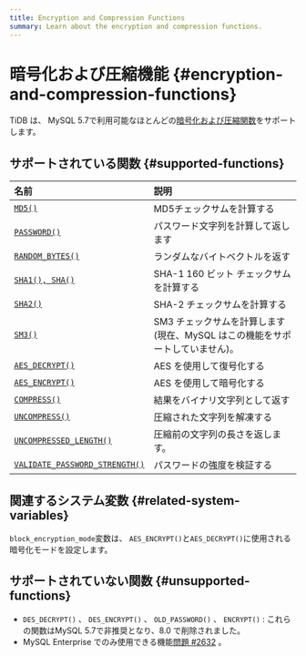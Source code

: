 ```yaml
---
title: Encryption and Compression Functions
summary: Learn about the encryption and compression functions.
---
```


# 暗号化および圧縮機能 {#encryption-and-compression-functions}

TiDB は、 MySQL 5.7で利用可能なほとんどの[<a href="https://dev.mysql.com/doc/refman/5.7/en/encryption-functions.html">暗号化および圧縮関数</a>](https://dev.mysql.com/doc/refman/5.7/en/encryption-functions.html)をサポートします。

## サポートされている関数 {#supported-functions}

| 名前                                                                                                                                                                                                                                                          | 説明                                            |
| :---------------------------------------------------------------------------------------------------------------------------------------------------------------------------------------------------------------------------------------------------------- | :-------------------------------------------- |
| [<a href="https://dev.mysql.com/doc/refman/5.7/en/encryption-functions.html#function_md5">`MD5()`</a>](https://dev.mysql.com/doc/refman/5.7/en/encryption-functions.html#function_md5)                                                                      | MD5チェックサムを計算する                                |
| [<a href="https://dev.mysql.com/doc/refman/5.7/en/encryption-functions.html#function_password">`PASSWORD()`</a>](https://dev.mysql.com/doc/refman/5.7/en/encryption-functions.html#function_password)                                                       | パスワード文字列を計算して返します                             |
| [<a href="https://dev.mysql.com/doc/refman/5.7/en/encryption-functions.html#function_random-bytes">`RANDOM_BYTES()`</a>](https://dev.mysql.com/doc/refman/5.7/en/encryption-functions.html#function_random-bytes)                                           | ランダムなバイトベクトルを返す                               |
| [<a href="https://dev.mysql.com/doc/refman/5.7/en/encryption-functions.html#function_sha1">`SHA1(), SHA()`</a>](https://dev.mysql.com/doc/refman/5.7/en/encryption-functions.html#function_sha1)                                                            | SHA-1 160 ビット チェックサムを計算する                     |
| [<a href="https://dev.mysql.com/doc/refman/5.7/en/encryption-functions.html#function_sha2">`SHA2()`</a>](https://dev.mysql.com/doc/refman/5.7/en/encryption-functions.html#function_sha2)                                                                   | SHA-2 チェックサムを計算する                             |
| [<a href="https://en.wikipedia.org/wiki/SM3_(hash_function)">`SM3()`</a>](https://en.wikipedia.org/wiki/SM3_(hash_function))                                                                                                                                | SM3 チェックサムを計算します (現在、MySQL はこの機能をサポートしていません)。 |
| [<a href="https://dev.mysql.com/doc/refman/5.7/en/encryption-functions.html#function_aes-decrypt">`AES_DECRYPT()`</a>](https://dev.mysql.com/doc/refman/5.7/en/encryption-functions.html#function_aes-decrypt)                                              | AES を使用して復号化する                                |
| [<a href="https://dev.mysql.com/doc/refman/5.7/en/encryption-functions.html#function_aes-encrypt">`AES_ENCRYPT()`</a>](https://dev.mysql.com/doc/refman/5.7/en/encryption-functions.html#function_aes-encrypt)                                              | AES を使用して暗号化する                                |
| [<a href="https://dev.mysql.com/doc/refman/5.7/en/encryption-functions.html#function_compress">`COMPRESS()`</a>](https://dev.mysql.com/doc/refman/5.7/en/encryption-functions.html#function_compress)                                                       | 結果をバイナリ文字列として返す                               |
| [<a href="https://dev.mysql.com/doc/refman/5.7/en/encryption-functions.html#function_uncompress">`UNCOMPRESS()`</a>](https://dev.mysql.com/doc/refman/5.7/en/encryption-functions.html#function_uncompress)                                                 | 圧縮された文字列を解凍する                                 |
| [<a href="https://dev.mysql.com/doc/refman/5.7/en/encryption-functions.html#function_uncompressed-length">`UNCOMPRESSED_LENGTH()`</a>](https://dev.mysql.com/doc/refman/5.7/en/encryption-functions.html#function_uncompressed-length)                      | 圧縮前の文字列の長さを返します。                              |
| [<a href="https://dev.mysql.com/doc/refman/5.7/en/encryption-functions.html#function_validate-password-strength">`VALIDATE_PASSWORD_STRENGTH()`</a>](https://dev.mysql.com/doc/refman/5.7/en/encryption-functions.html#function_validate-password-strength) | パスワードの強度を検証する                                 |

## 関連するシステム変数 {#related-system-variables}

`block_encryption_mode`変数は、 `AES_ENCRYPT()`と`AES_DECRYPT()`に使用される暗号化モードを設定します。

## サポートされていない関数 {#unsupported-functions}

-   `DES_DECRYPT()` 、 `DES_ENCRYPT()` 、 `OLD_PASSWORD()` 、 `ENCRYPT()` : これらの関数はMySQL 5.7で非推奨となり、8.0 で削除されました。
-   MySQL Enterprise でのみ使用できる機能[<a href="https://github.com/pingcap/tidb/issues/2632">問題 #2632</a>](https://github.com/pingcap/tidb/issues/2632) 。
